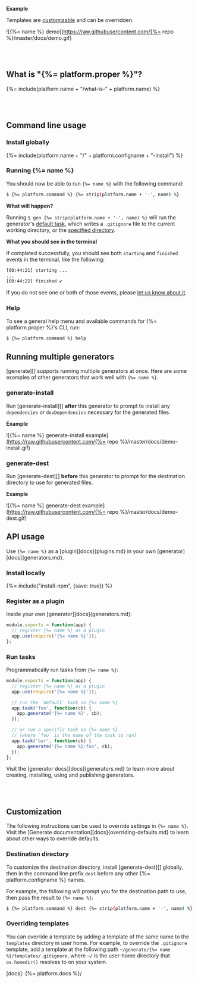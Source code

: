 **Example**

Templates are [customizable](#customization) and can be overridden.

![{%= name %} demo](https://raw.githubusercontent.com/{%= repo %}/master/docs/demo.gif)

<br>
<br>

## What is "{%= platform.proper %}"?
{%= include(platform.name + "/what-is-" + platform.name) %}

<br>
<br>

## Command line usage

### Install globally
{%= include(platform.name + "/" + platform.configname + "-install") %}

### Running {%= name %}

You should now be able to run `{%= name %}` with the following command:

```sh
$ {%= platform.command %} {%= strip(platform.name + '-', name) %}
```

**What will happen?**

Running `$ gen {%= strip(platform.name + '-', name) %}` will run the generator's [default task](#default), which writes a `.gitignore` file to the current working directory, or the [specified directory](#customization).

**What you should see in the terminal**

If completed successfully, you should see both `starting` and `finished` events in the terminal, like the following:

```sh
[00:44:21] starting ...
...
[00:44:22] finished ✔
```

If you do not see one or both of those events, please [let us know about it](../../issues).

### Help

To see a general help menu and available commands for {%= platform.proper %}'s CLI, run:

```sh
$ {%= platform.command %} help
```

## Running multiple generators

[generate][] supports running multiple generators at once. Here are some examples of other generators that work well with `{%= name %}`.

### generate-install

Run [generate-install][] **after** this generator to prompt to install any `dependencies` or `devDependencies` necessary for the generated files.

**Example**

![{%= name %} generate-install example](https://raw.githubusercontent.com/{%= repo %}/master/docs/demo-install.gif)

### generate-dest

Run [generate-dest][] **before** this generator to prompt for the destination directory to use for generated files.

**Example**

![{%= name %} generate-dest example](https://raw.githubusercontent.com/{%= repo %}/master/docs/demo-dest.gif)

## API usage

Use `{%= name %}` as a [plugin][docs]{plugins.md} in your own [generator][docs]{generators.md}.

### Install locally

{%= include("install-npm", {save: true}) %}

### Register as a plugin

Inside your own [generator][docs]{generators.md}:

```js
module.exports = function(app) {
  // register {%= name %} as a plugin
  app.use(require('{%= name %}'));
};
```

### Run tasks

Programmatically run tasks from `{%= name %}`:

```js
module.exports = function(app) {
  // register {%= name %} as a plugin
  app.use(require('{%= name %}'));

  // run the `default` task on {%= name %}
  app.task('foo', function(cb) {
    app.generate('{%= name %}', cb);
  });

  // or run a specific task on {%= name %} 
  // (where `foo` is the name of the task to run)
  app.task('bar', function(cb) {
    app.generate('{%= name %}:foo', cb);
  });
};
```

Visit the [generator docs][docs]{generators.md} to learn more about creating, installing, using and publishing generators.

<br>
<br>

## Customization

The following instructions can be used to override settings in `{%= name %}`. Visit the [Generate documentation][docs]{overriding-defaults.md} to learn about other ways to override defaults.

### Destination directory

To customize the destination directory, install [generate-dest][] globally, then in the command line prefix `dest` before any other {%= platform.configname %} names. 

For example, the following will prompt you for the destination path to use, then pass the result to `{%= name %}`:

```sh
$ {%= platform.command %} dest {%= strip(platform.name + '-', name) %}
```

### Overriding templates

You can override a template by adding a template of the same name to the `templates` directory in user home. For example, to override the `.gitignore` template, add a template at the following path `~/generate/{%= name %}/templates/.gitignore`, where `~/` is the user-home directory that `os.homedir()` resolves to on your system.


[docs]: {%= platform.docs %}/

